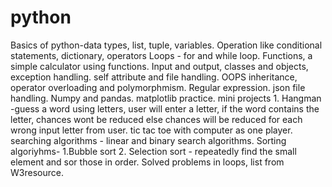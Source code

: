 # python
Basics of python-data types, list, tuple, variables.
Operation like conditional statements, dictionary, operators
Loops - for and while loop.
Functions, a simple calculator using functions.
Input and output, classes and objects, exception handling.
self attribute and file handling.
OOPS inheritance, operator overloading and polymorphmism.
Regular expression.
json file handling.
Numpy and pandas.
matplotlib practice.
mini projects 1. Hangman -guess a word using letters, user will enter a letter, if the word contains the letter, chances wont be reduced else chances will be reduced for each wrong input letter from user.
tic tac toe with computer as one player.
searching algorithms - linear and binary search algorithms. 
Sorting algoriyhms- 1.Bubble sort 
2. Selection sort - repeatedly find the small element and sor those in order.
Solved problems in loops, list from W3resource.


